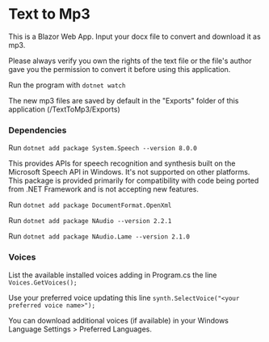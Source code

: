 # Text to Mp3

This is a Blazor Web App.
Input your docx file to convert and download it as mp3.

Please always verify you own the rights of the text file or the file's author gave you the permission to convert it before using this application.

Run the program with `dotnet watch`

The new mp3 files are saved by default in the "Exports" folder of this application (<YourPath>/TextToMp3/Exports)


### Dependencies

Run `dotnet add package System.Speech --version 8.0.0`

This provides APIs for speech recognition and synthesis built on the Microsoft Speech API in Windows. It's not supported on other platforms.
This package is provided primarily for compatibility with code being ported from .NET Framework and is not accepting new features.


Run `dotnet add package DocumentFormat.OpenXml`

Run `dotnet add package NAudio --version 2.2.1`

Run `dotnet add package NAudio.Lame --version 2.1.0`


### Voices

List the available installed voices adding in Program.cs the line `Voices.GetVoices();`

Use your preferred voice updating this line  `synth.SelectVoice("<your preferred voice name>");`

You can download additional voices (if available) in your Windows Language Settings > Preferred Languages.